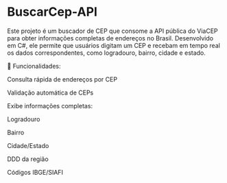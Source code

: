 # BuscarCep-API
Este projeto é um buscador de CEP que consome a API pública do ViaCEP para obter informações completas de endereços no Brasil. Desenvolvido em C#, ele permite que usuários digitam um CEP e recebam em tempo real os dados correspondentes, como logradouro, bairro, cidade e estado.

🚀 Funcionalidades:

Consulta rápida de endereços por CEP

Validação automática de CEPs

Exibe informações completas:

Logradouro

Bairro

Cidade/Estado

DDD da região

Códigos IBGE/SIAFI
